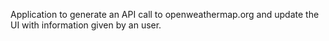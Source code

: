 Application to generate an API call to openweathermap.org and update the UI with information given by an user.